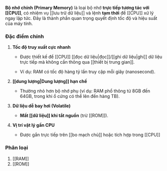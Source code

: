**Bộ nhớ chính (Primary Memory)** là loại bộ nhớ **trực tiếp tương tác với [[CPU]]**, có nhiệm vụ [[lưu trữ dữ liệu]] và lệnh **tạm thời** để [[CPU]] xử lý ngay lập tức. Đây là thành phần quan trọng quyết định tốc độ và hiệu suất của máy tính.

### Đặc điểm chính

1. **Tốc độ truy xuất cực nhanh**
    
    - Được thiết kế để [[CPU]] [[đọc dữ liệu|đọc]]/[[ghi dữ liệu|ghi]] dữ liệu trực tiếp mà không cần thông qua [[thiết bị trung gian]].
        
    - Ví dụ: RAM có tốc độ hàng tỷ lần truy cập mỗi giây (nanosecond).
        
2. **[[dung lượng|Dung lượng]] hạn chế**
    
    - Thường nhỏ hơn bộ nhớ phụ (ví dụ: RAM phổ thông từ 8GB đến 64GB, trong khi ổ cứng có thể lên đến hàng TB).
        
3. **Dữ liệu dễ bay hơi (Volatile)**
    
    - **Mất [[dữ liệu]] khi tắt nguồn** (trừ [[ROM]]).
        
4. **Vị trí vật lý gần CPU**
    
    - Được gắn trực tiếp trên [[bo mạch chủ]] hoặc tích hợp trong [[CPU]]

### Phân loại
1. [[RAM]]
2. [[ROM]]